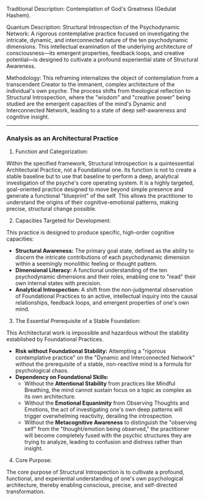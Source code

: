   

Traditional Description: Contemplation of God's Greatness (Gedulat Hashem).

Quantum Description: Structural Introspection of the Psychodynamic Network: A rigorous contemplative practice focused on investigating the intricate, dynamic, and interconnected nature of the ten psychodynamic dimensions. This intellectual examination of the underlying architecture of consciousness—its emergent properties, feedback loops, and creative potential—is designed to cultivate a profound experiential state of Structural Awareness.

Methodology: This reframing internalizes the object of contemplation from a transcendent Creator to the immanent, complex architecture of the individual's own psyche. The process shifts from theological reflection to Structural Introspection, where the "wisdom" and "creative power" being studied are the emergent capacities of the mind's Dynamic and Interconnected Network, leading to a state of deep self-awareness and cognitive insight.

---

### Analysis as an Architectural Practice

1. Function and Categorization:

Within the specified framework, Structural Introspection is a quintessential Architectural Practice, not a Foundational one. Its function is not to create a stable baseline but to use that baseline to perform a deep, analytical investigation of the psyche's core operating system. It is a highly targeted, goal-oriented practice designed to move beyond simple presence and generate a functional "blueprint" of the self. This allows the practitioner to understand the origins of their cognitive-emotional patterns, making precise, structural change possible.

2. Capacities Targeted for Development:

This practice is designed to produce specific, high-order cognitive capacities:

- **Structural Awareness:** The primary goal state, defined as the ability to discern the intricate contributions of each psychodynamic dimension within a seemingly monolithic feeling or thought pattern.
- **Dimensional Literacy:** A functional understanding of the ten psychodynamic dimensions and their roles, enabling one to "read" their own internal states with precision.
- **Analytical Introspection:** A shift from the non-judgmental observation of Foundational Practices to an active, intellectual inquiry into the causal relationships, feedback loops, and emergent properties of one's own mind.

3. The Essential Prerequisite of a Stable Foundation:

This Architectural work is impossible and hazardous without the stability established by Foundational Practices.

- **Risk without Foundational Stability:** Attempting a "rigorous contemplative practice" on the "Dynamic and Interconnected Network" without the prerequisite of a stable, non-reactive mind is a formula for psychological chaos.
- **Dependency on Foundational Skills:**
    - Without the **Attentional Stability** from practices like Mindful Breathing, the mind cannot sustain focus on a topic as complex as its own architecture.
    - Without the **Emotional Equanimity** from Observing Thoughts and Emotions, the act of investigating one's own deep patterns will trigger overwhelming reactivity, derailing the introspection.
    - Without the **Metacognitive Awareness** to distinguish the "observing self" from the "thought/emotion being observed," the practitioner will become completely fused with the psychic structures they are trying to analyze, leading to confusion and distress rather than insight.

4. Core Purpose:

The core purpose of Structural Introspection is to cultivate a profound, functional, and experiential understanding of one's own psychological architecture, thereby enabling conscious, precise, and self-directed transformation.